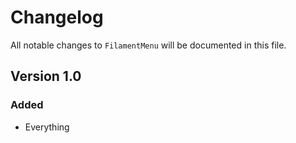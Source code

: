 # Changelog

All notable changes to `FilamentMenu` will be documented in this file.

## Version 1.0

### Added
- Everything
